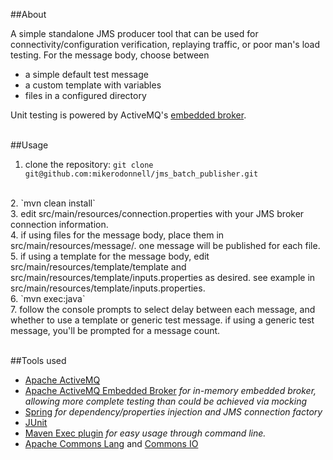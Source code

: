 
##About

A simple standalone JMS producer tool that can be used for connectivity/configuration verification, replaying traffic, or poor man's load testing. For the message body, choose between

 * a simple default test message
 * a custom template with variables
 * files in a configured directory

Unit testing is powered by ActiveMQ's [embedded broker](http://activemq.apache.org/how-to-unit-test-jms-code.html).
<br>
<br>

##Usage

1. clone the repository: `git clone git@github.com:mikerodonnell/jms_batch_publisher.git`
<br>
2. `mvn clean install`
<br>
3. edit src/main/resources/connection.properties with your JMS broker connection information.
<br>
4. if using files for the message body, place them in src/main/resources/message/. one message will be published for each file.
<br>
5. if using a template for the message body, edit src/main/resources/template/template and src/main/resources/template/inputs.properties as desired. see example in src/main/resources/template/inputs.properties.
<br>
6. `mvn exec:java`
<br>
7. follow the console prompts to select delay between each message, and whether to use a template or generic test message. if using a generic test message, you'll be prompted for a message count.
<br>
<br>

##Tools used

* [Apache ActiveMQ](http://activemq.apache.org)
* [Apache ActiveMQ Embedded Broker](http://activemq.apache.org/how-to-unit-test-jms-code.html) _for in-memory embedded broker, allowing more complete testing than could be achieved via mocking_
* [Spring](https://spring.io) _for dependency/properties injection and JMS connection factory_
* [JUnit](http://junit.org)
* [Maven Exec plugin](http://www.mojohaus.org/exec-maven-plugin) _for easy usage through command line._
* [Apache Commons Lang](https://commons.apache.org/proper/commons-lang) and [Commons IO](https://commons.apache.org/proper/commons-io)

